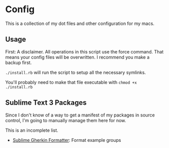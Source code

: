 # Config

This is a collection of my dot files and other configuration for my macs.

## Usage

First: A disclaimer. All operations in this script use the force command. That means your config files will be overwritten. I recommend you make a backup first.

`./install.rb` will run the script to setup all the necessary symlinks.

You'll probably need to make that file executable with `chmod +x ./install.rb`

## Sublime Text 3 Packages

Since I don't know of a way to get a manifest of my packages in source control, I'm going to manually manage them here for now.

This is an incomplete list.

- [Sublime Gherkin Formatter](https://packagecontrol.io/packages/Gherkin%20(Cucumber)%20Formatter): Format example groups
